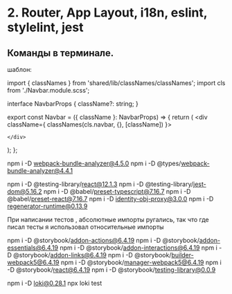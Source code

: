 # 2. Router, App Layout, i18n, eslint, stylelint, jest
## Команды в терминале.
шаблон:

import { classNames } from 'shared/lib/classNames/classNames';
import cls from './Navbar.module.scss';

interface NavbarProps {
  className?: string;
}

export const Navbar = ({ className }: NavbarProps) => {
  return (
    <div className={ classNames(cls.navbar, {}, [className]) }>
      
    </div>
  );
};

npm i -D webpack-bundle-analyzer@4.5.0
npm i -D @types/webpack-bundle-analyzer@4.4.1

npm i -D @testing-library/react@12.1.3
npm i -D @testing-library/jest-dom@5.16.2
npm i -D @babel/preset-typescript@7.16.7
npm i -D @babel/preset-react@7.16.7
npm i -D identity-obj-proxy@3.0.0
npm i -D regenerator-runtime@0.13.9

При написании тестов , абсолютные импорты ругались, так что где писал тесты я использовал относительные 
импорты

npm i -D @storybook/addon-actions@6.4.19
npm i -D @storybook/addon-essentials@6.4.19
npm i -D @storybook/addon-interactions@6.4.19
npm i -D @storybook/addon-links@6.4.19
npm i -D @storybook/builder-webpack5@6.4.19
npm i -D @storybook/manager-webpack5@6.4.19
npm i -D @storybook/react@6.4.19
npm i -D @storybook/testing-library@0.0.9


npm i -D loki@0.28.1
npx loki test
